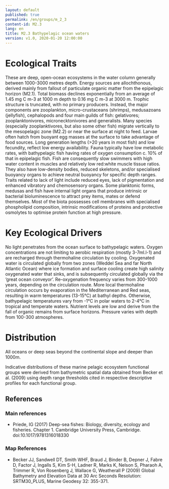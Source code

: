 ```yaml
---
layout: default
published: true
permalink: /en/groups/m_2_3
content-id: M2.3
lang: en
title: ﻿M2.3 Bathypelagic ocean waters
version: v1.0, 2020-01-20 12:00:00
---
```

# Ecological Traits
 

These are deep, open-ocean ecosystems in the water column generally between 1000-3000 metres depth. Energy sources are allochthonous, derived mainly from fallout of particulate organic matter from the epipelagic horizon (M2.1). Total biomass declines exponentially from an average of 1.45 mg C m-3 at 1000 m depth to 0.16 mg C m-3 at 3000 m. Trophic structure is truncated, with no primary producers. Instead, the major components are zooplankton, micro-crustaceans (shrimps), medusazoans (jellyfish), cephalopods and four main guilds of fish: gelativores; zooplanktonivores, micronecktonivores and generalists. Many species (especially zooplanktivores, but also some other fish) migrate vertically to the mesopelagic zone (M2.2) or near the surface at night to feed. Larvae often hatch from buoyant egg masses at the surface to take advantage of food sources. Long generation lengths (>20 years in most fish) and low fecundity, reflect low energy availability. Fauna typically have low metabolic rates, with bathypelagic fish having rates of oxygen consumption c. 10% of that in epipelagic fish. Fish are consequently slow swimmers with high water content in muscles and relatively low red:white muscle tissue ratios. They also have low-density bodies, reduced skeletons, and/or specialised buoyancy organs to achieve neutral buoyancy for specific depth ranges. Traits related to lack of light include reduced eyes, lack of pigmentation and enhanced vibratory and chemosensory organs. Some planktonic forms, medusas and fish have internal light organs that produce intrinsic or bacterial bioluminescence to attract prey items, mates or defend themselves. Most of the biota possesses cell membranes with specialised phospholipid composition, intrinsic modifications of proteins and protective osmolytes to optimise protein function at high pressure.

 
# Key Ecological Drivers
 

No light penetrates from the ocean surface to bathypelagic waters. Oxygen concentrations are not limiting to aerobic respiration (mostly 3-7ml.l-1) and are recharged through thermohaline circulation by cooling. Oxygenated water is circulated globally from two zones (Weddel Sea and far North Atlantic Ocean) where ice formation and surface cooling create high salinity oxygenated water that sinks, and is subsequently circulated globally via the ‘great ocean conveyor’. Re-oxygenation frequency varies from 300-1000 years, depending on the circulation route. More local thermohaline circulation occurs by evaporation in the Mediterranean and Red seas, resulting in warm temperatures (13-15°C) at bathyl depths. Otherwise, bathypelagic temperatures vary from -1°C in polar waters to 2-4°C in tropical and temperate waters. Nutrient levels are low and derive from the fall of organic remains from surface horizons. Pressure varies with depth from 100-300 atmospheres.

 
# Distribution
 

All oceans or deep seas beyond the continental slope and deeper than 1000m.


Indicative distributions of these marine pelagic ecosystem functional groups were derived from bathymetric spatial data obtained from Becker et al. (2009) using depth range thresholds cited in respective descriptive profiles for each functional group.

## References
### Main references
* Priede, IG (2017) Deep-sea fishes: Biology, diversity, ecology and fisheries. Chapter 1. Cambridge University Press, Cambridge. doi:10.1017/9781316018330
### Map References
* Becker JJ, Sandwell DT, Smith WHF, Braud J, Binder B, Depner J, Fabre D, Factor J, Ingalls S, Kim S-H, Ladner R, Marks K, Nelson S, Pharaoh A, Trimmer R, Von Rosenberg J, Wallace G, Weatherall P (2009) Global Bathymetry and Elevation Data at 30 Arc Seconds Resolution: SRTM30_PLUS, Marine Geodesy 32: 355-371.
